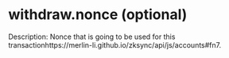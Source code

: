 # withdraw.nonce (optional)

Description: Nonce that is going to be used for this transactionhttps://merlin-li.github.io/zksync/api/js/accounts#fn7.